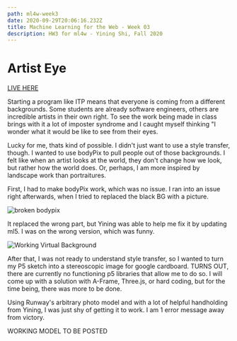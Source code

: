 ```yaml
---
path: ml4w-week3
date: 2020-09-29T20:06:16.232Z
title: Machine Learning for the Web - Week 03
description: HW3 for ml4w - Yining Shi, Fall 2020
---
```

# Artist Eye

[LIVE HERE](https://editor.p5js.org/FlupC/sketches/mHTxQIZmI)

Starting a program like ITP means that everyone is coming from a different backgrounds. Some students are already software engineers, others are incredible artists in their own right. To see the work being made in class brings with it a lot of imposter syndrome and I caught myself thinking "I wonder what it would be like to see from their eyes. 

Lucky for me, thats kind of possible. I didn't just want to use a style transfer, though. I wanted to use bodyPix to pull people out of those backgrounds. I felt like when an artist looks at the world, they don't change how we look, but rather how the world does. Or, perhaps, I am more inspired by landscape work than portraitures.

First, I had to make bodyPix work, which was no issue. I ran into an issue right afterwards, when I tried to replaced the black BG with a picture. 

![broken bodypix](/../assets/ml4w/broken.png)

It replaced the wrong part, but Yining was able to help me fix it by updating ml5. I was on the wrong version, which was funny. 

![Working Virtual Background](/../assets/ml4w/workingVB.png)

After that, I was not ready to understand style transfer, so I wanted to turn my P5 sketch into a stereoscopic image for google cardboard. 
TURNS OUT, there are currently no functioning p5 libraries that allow me to do so. I will come up with a solution with A-Frame, Three.js, or hard coding, but for the time being, there was more to be done.

Using Runway's arbitrary photo model and with a lot of helpful handholding from Yining, I was just shy of getting it to work. I am 1 error message away from victory.

WORKING MODEL TO BE POSTED 